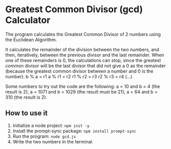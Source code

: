 # Greatest Common Divisor (gcd) Calculator

The program calculates the Greatest Common Divisor of 2 numbers using the Euclidean Algorithm. 

It calculates the remainder of the division between the two numbers, and then, iteratively, between the previous divisor and the last remainder. When one of these remainders is 0, the calculations can stop, since the greatest common divisor will be the last divisor that did not give a 0 as the remainder (because the greatest common divisor between a number and 0 is the number):
b % a = r1
a % r1 = r2
r1 % r2 = r3
r2 % r3 = r4
(…)

Some numbers to try out the code are the following: a = 10 and b = 4 (the result is 2); a = 1071 and b = 1029 (the result must be 21); a = 64 and b = 310 (the result is 2).

## How to use it
1. Initialize a node project: `npm init -y`
2. Install the prompt-sync package: `npm install prompt-sync`
3. Run the program: `node gcd.js`
4. Write the two numbers in the terminal.
